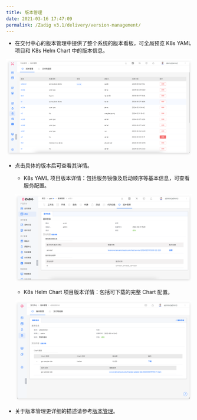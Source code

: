 ```yaml
---
title: 版本管理
date: 2021-03-16 17:47:09
permalink: /Zadig v3.1/delivery/version-management/
---
```


- 在交付中心的版本管理中提供了整个系统的版本看板，可全局预览 K8s YAML 项目和 K8s Helm Chart 中的版本信息。

![版本交付](../../../../_images/version_list_220.png '版本交付')

- 点击具体的版本后可查看其详情。

  - K8s YAML 项目版本详情：包括服务镜像及启动顺序等基本信息，可查看服务配置。

  ![版本交付](../../../../_images/k8s_version_detail_220.png '版本交付')

  - K8s Helm Chart 项目版本详情：包括可下载的完整 Chart 配置。

  ![版本交付](../../../../_images/helm_version_detail.png '版本交付')

- 关于版本管理更详细的描述请参考[版本管理](/cn/Zadig%20v3.1/project/version/)。
